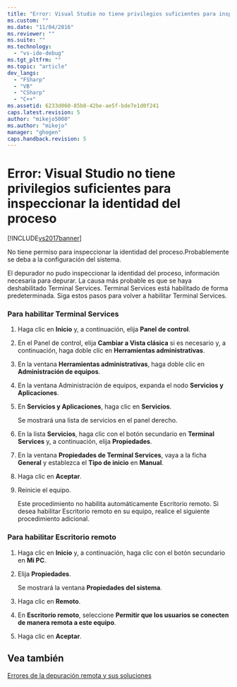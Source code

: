 ```yaml
---
title: "Error: Visual Studio no tiene privilegios suficientes para inspeccionar la identidad del proceso | Microsoft Docs"
ms.custom: ""
ms.date: "11/04/2016"
ms.reviewer: ""
ms.suite: ""
ms.technology: 
  - "vs-ide-debug"
ms.tgt_pltfrm: ""
ms.topic: "article"
dev_langs: 
  - "FSharp"
  - "VB"
  - "CSharp"
  - "C++"
ms.assetid: 6233d060-85b8-42be-ae5f-bde7e1d0f241
caps.latest.revision: 5
author: "mikejo5000"
ms.author: "mikejo"
manager: "ghogen"
caps.handback.revision: 5
---
```

# Error: Visual Studio no tiene privilegios suficientes para inspeccionar la identidad del proceso
[!INCLUDE[vs2017banner](../code-quality/includes/vs2017banner.md)]

No tiene permiso para inspeccionar la identidad del proceso.Probablemente se deba a la configuración del sistema.  
  
 El depurador no pudo inspeccionar la identidad del proceso, información necesaria para depurar.  La causa más probable es que se haya deshabilitado Terminal Services.  Terminal Services está habilitado de forma predeterminada.  Siga estos pasos para volver a habilitar Terminal Services.  
  
### Para habilitar Terminal Services  
  
1.  Haga clic en **Inicio** y, a continuación, elija **Panel de control**.  
  
2.  En el Panel de control, elija **Cambiar a Vista clásica** si es necesario y, a continuación, haga doble clic en **Herramientas administrativas**.  
  
3.  En la ventana **Herramientas administrativas**, haga doble clic en **Administración de equipos**.  
  
4.  En la ventana Administración de equipos, expanda el nodo **Servicios y Aplicaciones**.  
  
5.  En **Servicios y Aplicaciones**, haga clic en **Servicios**.  
  
     Se mostrará una lista de servicios en el panel derecho.  
  
6.  En la lista **Servicios**, haga clic con el botón secundario en **Terminal Services** y, a continuación, elija **Propiedades**.  
  
7.  En la ventana **Propiedades de Terminal Services**, vaya a la ficha **General** y establezca el **Tipo de inicio** en  **Manual**.  
  
8.  Haga clic en **Aceptar**.  
  
9. Reinicie el equipo.  
  
     Este procedimiento no habilita automáticamente Escritorio remoto.  Si desea habilitar Escritorio remoto en su equipo, realice el siguiente procedimiento adicional.  
  
### Para habilitar Escritorio remoto  
  
1.  Haga clic en **Inicio** y, a continuación, haga clic con el botón secundario en **Mi PC**.  
  
2.  Elija **Propiedades**.  
  
     Se mostrará la ventana **Propiedades del sistema**.  
  
3.  Haga clic en **Remoto**.  
  
4.  En **Escritorio remoto**, seleccione **Permitir que los usuarios se conecten de manera remota a este equipo**.  
  
5.  Haga clic en **Aceptar**.  
  
## Vea también  
 [Errores de la depuración remota y sus soluciones](../debugger/remote-debugging-errors-and-troubleshooting.md)